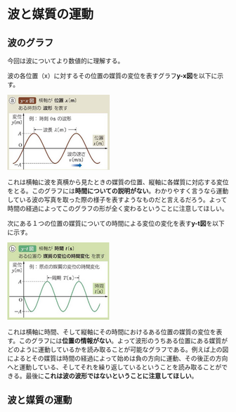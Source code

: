 # 波と媒質の運動

## 波のグラフ
今回は波についてより数値的に理解する。

波の各位置（x）に対するその位置の媒質の変位を表すグラフ**y-x図**を以下に示す。

![](./img/y_x.png)

これは横軸に波を真横から見たときの媒質の位置、縦軸に各媒質に対応する変位をとる。このグラフには**時間についての説明がない**。わかりやすく言うなら運動している波の写真を取った際の様子を表すようなものだと言えるだろう。よって時間の経過によってこのグラフの形が全く変わるということに注意してほしい。

次にある１つの位置の媒質についての時間による変位の変化を表す**y-t図**を以下に示す。

![](./img/y_t.png)

これは横軸に時間、そして縦軸にその時間におけるある位置の媒質の変位を表す。このグラフには**位置の情報がない**。よって波形のうちある位置にある媒質がどのように運動しているかを読み取ることが可能なグラフである。例えば上の図によるとその媒質は時間の経過によって始めは負の方向に運動、その後正の方向へと運動している、そしてそれを繰り返しているということを読み取ることができる。最後に**これは波の波形ではないということに注意してほしい**。

## 波と媒質の運動
